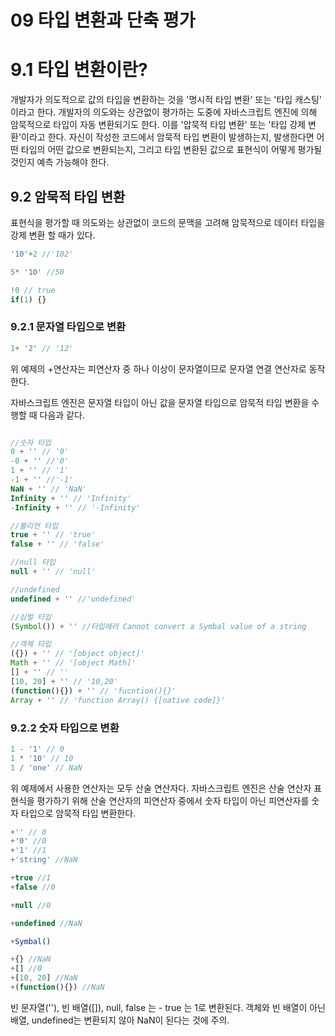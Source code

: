 09 타입 변환과 단축 평가
=============

# 9.1 타입 변환이란?
개발자가 의도적으로 값의 타입을 변환하는 것을 '명시적 타입 변환' 또는 '타입 캐스팅' 이라고 한다.
개발자의 의도와는 상관없이 평가하는 도중에 자바스크립트 엔진에 의해 암묵적으로 타입이 자동 변환되기도 한다. 이를 '압묵적 타입 변환' 또는 '타입 강제 변환'이라고 한다.
자신이 작성한 코드에서 암묵적 타입 변환이 발생하는지, 발생한다면 어떤 타입의 어떤 값으로 변환되는지, 그리고 타입 변환된 값으로 표현식이 어떻게 평가될 것인지 예측 가능해야 한다.

## 9.2 암묵적 타입 변환
표현식을 평가할 때 의도와는 상관없이 코드의 문맥을 고려해 암묵적으로 데이터 타입을 강제 변환 할 때가 있다.
```js
'10'+2 //'102'

5* '10' //50

!0 // true
if(1) {}
```

### 9.2.1 문자열 타입으로 변환
```js
1+ '2' // '12'
```
위 예제의 +연산자는 피연산자 중 하나 이상이 문자열이므로 문자열 연결 연산자로 동작한다.

자바스크립트 엔진은 문자열 타입이 아닌 값을 문자열 타입으로 암묵적 타입 변환을 수행할 때 다음과 같다.
```js

//숫자 타입
0 + '' // '0'
-0 + '' //'0'
1 + '' // '1'
-1 + '' //'-1'
NaN + '' // 'NaN'
Infinity + '' // 'Infinity'
-Infinity + '' // '-Infinity'

//불리언 타입
true + '' // 'true'
false + '' // 'false'

//null 타입
null + '' // 'null'

//undefined
undefined + '' //'undefined'

//심벌 타입
(Symbol()) + '' //타입에러 Cannot convert a Symbal value of a string

//객체 타입
({}) + '' // '[object object]'
Math + '' // '[object Math]'
[] + '' // ''
[10, 20] + '' // '10,20'
(function(){}) + '' // 'fucntion(){}'
Array + '' // 'function Array() {[native code]}'
```


### 9.2.2 숫자 타입으로 변환
```js
1 - '1' // 0
1 * '10' // 10
1 / 'one' // NaN
```
위 예제에서 사용한 연산자는 모두 산술 연산자다.
자바스크립트 엔진은 산술 연산자 표현식을 평가하기 위해 산술 연산자의 피연산자 중에서 숫자 타입이 아닌 피연산자를 숫자 타입으로 암묵적 타입 변환한다.

```js
+'' // 0
+'0' //0
+'1' //1
+'string' //NaN

+true //1
+false //0

+null //0

+undefined //NaN

+Symbal()

+{} //NaN
+[] //0
+[10, 20] //NaN
+(function(){}) //NaN
```
빈 문자열(''), 빈 배열([]), null, false 는 -
true 는 1로 변환된다.
객체와 빈 배열이 아닌 배열, undefined는 변환되지 않아 NaN이 된다는 것에 주의.



